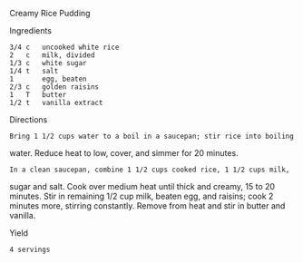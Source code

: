 
Creamy Rice Pudding


Ingredients

    3/4	c	uncooked white rice
    2	c	milk, divided
    1/3	c	white sugar
    1/4	t	salt
    1		egg, beaten
    2/3	c	golden raisins
    1	T	butter
    1/2	t	vanilla extract


Directions

    Bring 1 1/2 cups water to a boil in a saucepan; stir rice into boiling 
water. Reduce heat to low, cover, and simmer for 20 minutes.

    In a clean saucepan, combine 1 1/2 cups cooked rice, 1 1/2 cups milk, 
sugar and salt. Cook over medium heat until thick and creamy, 15 to 20 
minutes. Stir in remaining 1/2 cup milk, beaten egg, and raisins; cook 2 
minutes more, stirring constantly. Remove from heat and stir in butter and 
vanilla.


Yield

    4 servings

